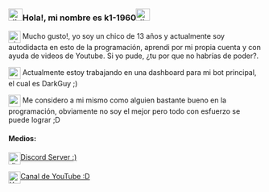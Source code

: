 ### <a href="https://emoji.gg/emoji/3903-diamond-spin"><img src="https://emoji.gg/assets/emoji/3903-diamond-spin.gif" width="28px" height="24px" alt="diamond_spin"></a>Hola!, mi nombre es k1-1960<a href="https://emoji.gg/emoji/3903-diamond-spin"><img src="https://emoji.gg/assets/emoji/3903-diamond-spin.gif" width="28px" height="24px" alt="diamond_spin"></a>
<img src="https://emoji.gg/assets/emoji/2556-pixel-emoji-eyes-and-brows-dance.gif" width="24px" height="24px" alt="pixel_emoji_eyes_and_brows_dance" align="center"> Mucho gusto!, yo soy un chico de 13 años y actualmente soy autodidacta en esto de la programación, aprendi por mi propia cuenta y con ayuda de videos de Youtube. Si yo pude, ¿tu por que no habrías de poder?.
 
<img src="https://emoji.gg/assets/emoji/8773-spongebob-smug.png" width="24px" height="24px" alt="spongebob_smug" align="center"> Actualmente estoy trabajando en una dashboard para mi bot principal, el cual es DarkGuy ;)

<img src="https://images-ext-1.discordapp.net/external/0b-ELNSIGxXYRQ1xiBJdS5uu_0bafb93GMnY8XnNPWA/https/cdn.discordapp.com/emojis/846480964573724682.gif" width="24px" height="24px" align="center"> Me considero a mi mismo como alguien bastante bueno en la programación, obviamente no soy el mejor pero todo con esfuerzo se puede lograr ;D

#### Medios:

<a href="https://discord.gg/34cU9Rnurd"><img src="https://emoji.gg/assets/emoji/6380-discord-icon.png" width="24px" height="24px" alt="discord_icon" align="center">Discord Server :)</a>

<a href="https://youtube.com/channel/UCIvJqm-ZU5CN0avff6vK_rg"><img src="https://emoji.gg/assets/emoji/7033-youtube.png" width="24px" height="24px" alt="YouTube" align="center">Canal de YouTube :D</a>
